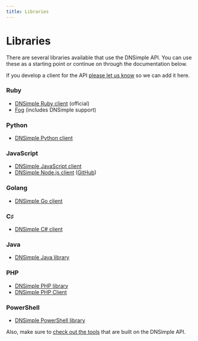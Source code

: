 ```yaml
---
title: Libraries
---
```


# Libraries

There are several libraries available that use the DNSimple API. You can use these as a starting point or continue on through the documentation below.

If you develop a client for the API [please let us know](mailto:support@dnsimple.com) so we can add it here.


### Ruby

- [DNSimple Ruby client](https://github.com/aetrion/dnsimple-ruby) (official)
- [Fog](http://fog.io/) (includes DNSimple support)

### Python

- [DNSimple Python client](https://github.com/mikemaccana/dnsimple-python)

### JavaScript

- [DNSimple JavaScript client](https://github.com/aetrion/dnsimple-js)
- [DNSimple Node.js client](https://www.npmjs.org/package/dnsimple) ([GitHub](https://github.com/fvdm/nodejs-dnsimple))

### Golang

- [DNSimple Go client](https://github.com/rubyist/go-dnsimple)

### C♯

- [DNSimple C# client](https://github.com/anderly/dnsimple-csharp)

### Java

- [DNSimple Java library](https://github.com/milkmansrevenge/dnsimple-java)

### PHP

- [DNSimple PHP library](https://github.com/fvdm/dnsimple-php)
- [DNSimple PHP Client](https://github.com/jdubreville/dnsimple_api_client_php)

### PowerShell

- [DNSimple PowerShell library](https://github.com/adminian/PowerDNSimple)


Also, make sure to [check out the tools](http://developer.dnsimple.com/tools) that are built on the DNSimple API.
